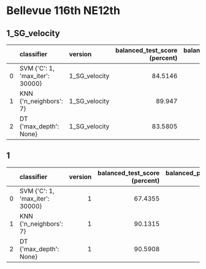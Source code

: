 # Bellevue 116th NE12th

## 1_SG_velocity

|     | classifier                      | version       | balanced_test_score (percent) | balanced_pooled_test_score (percent) |  time (s) |
| --: | :------------------------------ | :------------ | ----------------------------: | -----------------------------------: | --------: |
|   0 | SVM {'C': 1, 'max_iter': 30000} | 1_SG_velocity |                       84.5146 |                              98.0876 |   2.86077 |
|   1 | KNN {'n_neighbors': 7}          | 1_SG_velocity |                        89.947 |                              98.8317 | 0.0369572 |
|   2 | DT {'max_depth': None}          | 1_SG_velocity |                       83.5805 |                              92.6723 |  0.113999 |

## 1

|     | classifier                      | version | balanced_test_score (percent) | balanced_pooled_test_score (percent) |  time (s) |
| --: | :------------------------------ | ------: | ----------------------------: | -----------------------------------: | --------: |
|   0 | SVM {'C': 1, 'max_iter': 30000} |       1 |                       67.4355 |                              83.5434 |   4.07712 |
|   1 | KNN {'n_neighbors': 7}          |       1 |                       90.1315 |                              98.7744 | 0.0365296 |
|   2 | DT {'max_depth': None}          |       1 |                       90.5908 |                              95.4955 | 0.0732767 |
